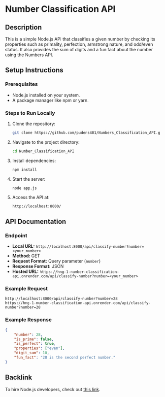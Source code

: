 # Number Classification API

## Description
This is a simple Node.js API that classifies a given number by checking its properties such as primality, perfection, armstrong nature, and odd/even status. It also provides the sum of digits and a fun fact about the number using the Numbers API.

## Setup Instructions
### Prerequisites
- Node.js installed on your system.
- A package manager like npm or yarn.

### Steps to Run Locally
1. Clone the repository:
   ```sh
   git clone https://github.com/pudens401/Numbers_Classification_API.git
   ```
2. Navigate to the project directory:
   ```sh
   cd Number_Classification_API
   ```
3. Install dependencies:
   ```sh
   npm install
   ```
4. Start the server:
   ```sh
   node app.js
   ```
5. Access the API at:
   ```
   http://localhost:8000/
   ```

## API Documentation
### Endpoint
- **Local URL:** `http://localhost:8000/api/classify-number?number=<your_number>`
- **Method:** GET
- **Request Format:** Query parameter (`number`)
- **Response Format:** JSON
- **Hosted URL:** `https://hng-1-number-classification-api.onrender.com/api/classify-number?number=<your_number>`

### Example Request
```
http://localhost:8000/api/classify-number?number=28
https://hng-1-number-classification-api.onrender.com/api/classify-number?number=28

```

### Example Response
```json
{
    "number": 28,
    "is_prime": false,
    "is_perfect": true,
    "properties": ["even"],
    "digit_sum": 10,
    "fun_fact": "28 is the second perfect number."
}
```

## Backlink
To hire Node.js developers, check out [this link](https://hng.tech/hire/nodejs-developers).

